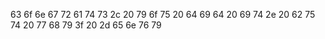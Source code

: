 63 6f 6e 67 72 61 74 73 2c 20 79 6f 75 20 64 69 64 20 69 74 2e 20 62 75 74 20 77 68 79 3f 20 2d 65 6e 76 79
